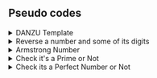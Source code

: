 ## Pseudo codes
<details>
<summary>DANZU Template</summary>
 <a href="https://dhanushgopi.github.io/">Concept</a>
 <p>Just code template the write the documentation of the pseudo codes!</p> 
 <ol>
    <li>Add as many as you want!</li>
  </ol>
</details>
<details>
<summary>Reverse a number and some of its digits </summary>
 <a href="https://medium.com/@ManBearPigCode/how-to-reverse-a-number-mathematically-97c556626ec6">Concept</a>
  <ol>
    <li>get the number</li>
    <li>create a var to store reverse number.</li>
    <li>create a var to store the summation number.</li> 
    <li>while num is not equal to zero, the enter the module.</li>
    <li>"num % 10" - gets the last number.</li>
    <li>"rev_num * 10 + digit" - adding up in reverse positional.</li>
    <li>"num // 10" - removes the last digit.</li>
    <li>"sum_num += digit" - summing up the last digit.</li>
    <li>print the reverse number and summation number.</li>
  </ol>
</details>

<details>
<summary>Armstrong Number </summary>
 <a href="https://pages.mtu.edu/~shene/COURSES/cs201/NOTES/chap04/arms.html">Concept</a>
  <p>sample numbers : 0, 1, 153, 370, 371, 407 1634, 8208 and 9474</p>
  <ol>
    <li>get the number a string</li>
    <li>create a "temp" var and store the getted str as int</li>
    <li>create a "arm" var to store the summation of squares.</li>
   <li>while temp is not equal to proceed in the module.</li>
    <li>"digit = temp % 10" - gets the last number.</li>
    <li>"squares = digit**len(str)" - digit gets squared by the len of the given digits</li>
    <li>"temp // 10" - removes the last digit for and make the next loop to access the next number.</li>
    <li>"arm+=squares" - summing up the last digit.</li>
   <li>if arm equals with the given number.</li>
    <li>print the Armstrong Number.</li>
   <li>else no</li>
  </ol>
</details>

<details>
<summary>Check it's a Prime or Not</summary>
 <a href="https://www.cuemath.com/numbers/prime-numbers/">Concept</a> 
 <p> "n" number will be get divisible by the "n" times and any of the divisibles gives "remainder as zero" it will be a "composite number". else it will be a "Prime Number"</p>
 <ol>
    <li>Get the number as int and store in a var as "number".</li>
    <li>Create a var as "flag" to store the flag value./li>
    <li>create a "for loop" and initiate from 2 to "number".</li>
    <li>"if number % i == 0". then, increment the flag.</li>
    <li>Break the loop.</li>
    <li>"if flag == 1" it's a Composite Number</li>
    <li>Else it will be a Prime Number</li>
  </ol>
</details>
<details>
<summary>Check its a Perfect Number or Not</summary>
 <p><a href="https://www.cuemath.com/numbers/perfect-numbers/">Concept</a></p>
 <p><a href="https://www.splashlearn.com/math-vocabulary/division/divisor">What is Divisor?</a></p>
 <p>The given number should be equal to the sum of it divisors is known as Perfect number. ex: 6, 1+2+3 = 6 </p> 
 <ol>
  <li>starts</li>
    <li>Get the "number"</li>
    <li>Create a "sum" var to hold the summation of the divisor</li>
  <li>Initate a "for loop" from "1 to number"</li>
  <li>if the "number % i == 0", then "sum" will increment by the "i" for the summation of the divisor and loops end.</li>
  <li>if "sum = number", then its a perfect number else it is a not perfect number</li>
  <li>Stops</li>
  </ol>
</details>
